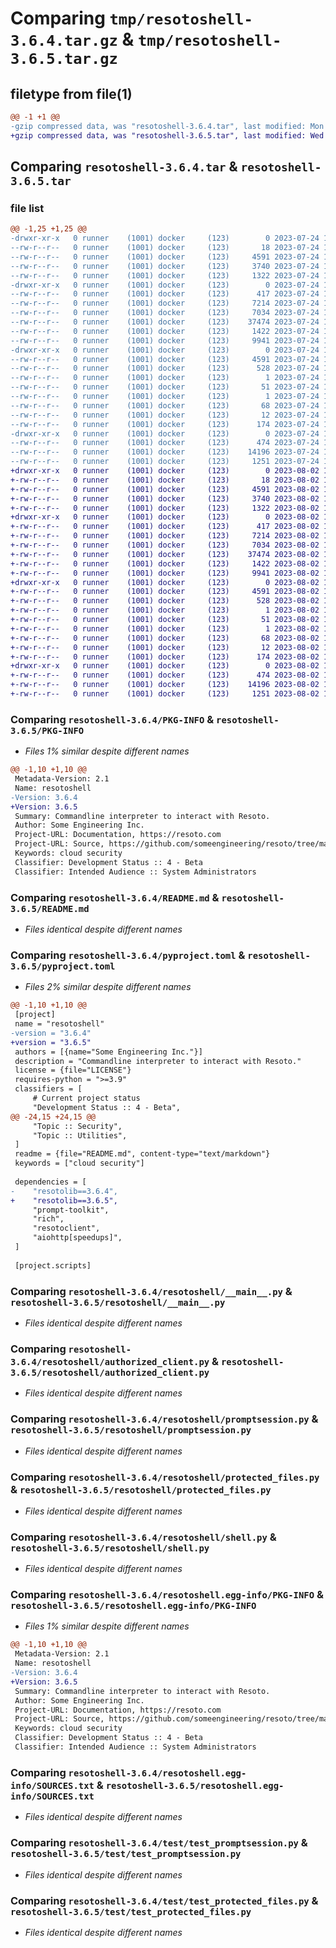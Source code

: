 # Comparing `tmp/resotoshell-3.6.4.tar.gz` & `tmp/resotoshell-3.6.5.tar.gz`

## filetype from file(1)

```diff
@@ -1 +1 @@
-gzip compressed data, was "resotoshell-3.6.4.tar", last modified: Mon Jul 24 18:29:40 2023, max compression
+gzip compressed data, was "resotoshell-3.6.5.tar", last modified: Wed Aug  2 19:22:23 2023, max compression
```

## Comparing `resotoshell-3.6.4.tar` & `resotoshell-3.6.5.tar`

### file list

```diff
@@ -1,25 +1,25 @@
-drwxr-xr-x   0 runner    (1001) docker     (123)        0 2023-07-24 18:29:40.922045 resotoshell-3.6.4/
--rw-r--r--   0 runner    (1001) docker     (123)       18 2023-07-24 18:24:30.000000 resotoshell-3.6.4/MANIFEST.in
--rw-r--r--   0 runner    (1001) docker     (123)     4591 2023-07-24 18:29:40.922045 resotoshell-3.6.4/PKG-INFO
--rw-r--r--   0 runner    (1001) docker     (123)     3740 2023-07-24 18:24:30.000000 resotoshell-3.6.4/README.md
--rw-r--r--   0 runner    (1001) docker     (123)     1322 2023-07-24 18:24:30.000000 resotoshell-3.6.4/pyproject.toml
-drwxr-xr-x   0 runner    (1001) docker     (123)        0 2023-07-24 18:29:40.918045 resotoshell-3.6.4/resotoshell/
--rw-r--r--   0 runner    (1001) docker     (123)      417 2023-07-24 18:24:30.000000 resotoshell-3.6.4/resotoshell/__init__.py
--rw-r--r--   0 runner    (1001) docker     (123)     7214 2023-07-24 18:24:30.000000 resotoshell-3.6.4/resotoshell/__main__.py
--rw-r--r--   0 runner    (1001) docker     (123)     7034 2023-07-24 18:24:30.000000 resotoshell-3.6.4/resotoshell/authorized_client.py
--rw-r--r--   0 runner    (1001) docker     (123)    37474 2023-07-24 18:24:30.000000 resotoshell-3.6.4/resotoshell/promptsession.py
--rw-r--r--   0 runner    (1001) docker     (123)     1422 2023-07-24 18:24:30.000000 resotoshell-3.6.4/resotoshell/protected_files.py
--rw-r--r--   0 runner    (1001) docker     (123)     9941 2023-07-24 18:24:30.000000 resotoshell-3.6.4/resotoshell/shell.py
-drwxr-xr-x   0 runner    (1001) docker     (123)        0 2023-07-24 18:29:40.922045 resotoshell-3.6.4/resotoshell.egg-info/
--rw-r--r--   0 runner    (1001) docker     (123)     4591 2023-07-24 18:29:40.000000 resotoshell-3.6.4/resotoshell.egg-info/PKG-INFO
--rw-r--r--   0 runner    (1001) docker     (123)      528 2023-07-24 18:29:40.000000 resotoshell-3.6.4/resotoshell.egg-info/SOURCES.txt
--rw-r--r--   0 runner    (1001) docker     (123)        1 2023-07-24 18:29:40.000000 resotoshell-3.6.4/resotoshell.egg-info/dependency_links.txt
--rw-r--r--   0 runner    (1001) docker     (123)       51 2023-07-24 18:29:40.000000 resotoshell-3.6.4/resotoshell.egg-info/entry_points.txt
--rw-r--r--   0 runner    (1001) docker     (123)        1 2023-07-24 18:26:00.000000 resotoshell-3.6.4/resotoshell.egg-info/not-zip-safe
--rw-r--r--   0 runner    (1001) docker     (123)       68 2023-07-24 18:29:40.000000 resotoshell-3.6.4/resotoshell.egg-info/requires.txt
--rw-r--r--   0 runner    (1001) docker     (123)       12 2023-07-24 18:29:40.000000 resotoshell-3.6.4/resotoshell.egg-info/top_level.txt
--rw-r--r--   0 runner    (1001) docker     (123)      174 2023-07-24 18:29:40.922045 resotoshell-3.6.4/setup.cfg
-drwxr-xr-x   0 runner    (1001) docker     (123)        0 2023-07-24 18:29:40.922045 resotoshell-3.6.4/test/
--rw-r--r--   0 runner    (1001) docker     (123)      474 2023-07-24 18:24:30.000000 resotoshell-3.6.4/test/test_auth.py
--rw-r--r--   0 runner    (1001) docker     (123)    14196 2023-07-24 18:24:30.000000 resotoshell-3.6.4/test/test_promptsession.py
--rw-r--r--   0 runner    (1001) docker     (123)     1251 2023-07-24 18:24:30.000000 resotoshell-3.6.4/test/test_protected_files.py
+drwxr-xr-x   0 runner    (1001) docker     (123)        0 2023-08-02 19:22:23.119378 resotoshell-3.6.5/
+-rw-r--r--   0 runner    (1001) docker     (123)       18 2023-08-02 19:17:16.000000 resotoshell-3.6.5/MANIFEST.in
+-rw-r--r--   0 runner    (1001) docker     (123)     4591 2023-08-02 19:22:23.119378 resotoshell-3.6.5/PKG-INFO
+-rw-r--r--   0 runner    (1001) docker     (123)     3740 2023-08-02 19:17:16.000000 resotoshell-3.6.5/README.md
+-rw-r--r--   0 runner    (1001) docker     (123)     1322 2023-08-02 19:17:16.000000 resotoshell-3.6.5/pyproject.toml
+drwxr-xr-x   0 runner    (1001) docker     (123)        0 2023-08-02 19:22:23.119378 resotoshell-3.6.5/resotoshell/
+-rw-r--r--   0 runner    (1001) docker     (123)      417 2023-08-02 19:17:16.000000 resotoshell-3.6.5/resotoshell/__init__.py
+-rw-r--r--   0 runner    (1001) docker     (123)     7214 2023-08-02 19:17:16.000000 resotoshell-3.6.5/resotoshell/__main__.py
+-rw-r--r--   0 runner    (1001) docker     (123)     7034 2023-08-02 19:17:16.000000 resotoshell-3.6.5/resotoshell/authorized_client.py
+-rw-r--r--   0 runner    (1001) docker     (123)    37474 2023-08-02 19:17:16.000000 resotoshell-3.6.5/resotoshell/promptsession.py
+-rw-r--r--   0 runner    (1001) docker     (123)     1422 2023-08-02 19:17:16.000000 resotoshell-3.6.5/resotoshell/protected_files.py
+-rw-r--r--   0 runner    (1001) docker     (123)     9941 2023-08-02 19:17:16.000000 resotoshell-3.6.5/resotoshell/shell.py
+drwxr-xr-x   0 runner    (1001) docker     (123)        0 2023-08-02 19:22:23.119378 resotoshell-3.6.5/resotoshell.egg-info/
+-rw-r--r--   0 runner    (1001) docker     (123)     4591 2023-08-02 19:22:23.000000 resotoshell-3.6.5/resotoshell.egg-info/PKG-INFO
+-rw-r--r--   0 runner    (1001) docker     (123)      528 2023-08-02 19:22:23.000000 resotoshell-3.6.5/resotoshell.egg-info/SOURCES.txt
+-rw-r--r--   0 runner    (1001) docker     (123)        1 2023-08-02 19:22:23.000000 resotoshell-3.6.5/resotoshell.egg-info/dependency_links.txt
+-rw-r--r--   0 runner    (1001) docker     (123)       51 2023-08-02 19:22:23.000000 resotoshell-3.6.5/resotoshell.egg-info/entry_points.txt
+-rw-r--r--   0 runner    (1001) docker     (123)        1 2023-08-02 19:18:45.000000 resotoshell-3.6.5/resotoshell.egg-info/not-zip-safe
+-rw-r--r--   0 runner    (1001) docker     (123)       68 2023-08-02 19:22:23.000000 resotoshell-3.6.5/resotoshell.egg-info/requires.txt
+-rw-r--r--   0 runner    (1001) docker     (123)       12 2023-08-02 19:22:23.000000 resotoshell-3.6.5/resotoshell.egg-info/top_level.txt
+-rw-r--r--   0 runner    (1001) docker     (123)      174 2023-08-02 19:22:23.123379 resotoshell-3.6.5/setup.cfg
+drwxr-xr-x   0 runner    (1001) docker     (123)        0 2023-08-02 19:22:23.119378 resotoshell-3.6.5/test/
+-rw-r--r--   0 runner    (1001) docker     (123)      474 2023-08-02 19:17:16.000000 resotoshell-3.6.5/test/test_auth.py
+-rw-r--r--   0 runner    (1001) docker     (123)    14196 2023-08-02 19:17:16.000000 resotoshell-3.6.5/test/test_promptsession.py
+-rw-r--r--   0 runner    (1001) docker     (123)     1251 2023-08-02 19:17:16.000000 resotoshell-3.6.5/test/test_protected_files.py
```

### Comparing `resotoshell-3.6.4/PKG-INFO` & `resotoshell-3.6.5/PKG-INFO`

 * *Files 1% similar despite different names*

```diff
@@ -1,10 +1,10 @@
 Metadata-Version: 2.1
 Name: resotoshell
-Version: 3.6.4
+Version: 3.6.5
 Summary: Commandline interpreter to interact with Resoto.
 Author: Some Engineering Inc.
 Project-URL: Documentation, https://resoto.com
 Project-URL: Source, https://github.com/someengineering/resoto/tree/main/resotoshell
 Keywords: cloud security
 Classifier: Development Status :: 4 - Beta
 Classifier: Intended Audience :: System Administrators
```

### Comparing `resotoshell-3.6.4/README.md` & `resotoshell-3.6.5/README.md`

 * *Files identical despite different names*

### Comparing `resotoshell-3.6.4/pyproject.toml` & `resotoshell-3.6.5/pyproject.toml`

 * *Files 2% similar despite different names*

```diff
@@ -1,10 +1,10 @@
 [project]
 name = "resotoshell"
-version = "3.6.4"
+version = "3.6.5"
 authors = [{name="Some Engineering Inc."}]
 description = "Commandline interpreter to interact with Resoto."
 license = {file="LICENSE"}
 requires-python = ">=3.9"
 classifiers = [
     # Current project status
     "Development Status :: 4 - Beta",
@@ -24,15 +24,15 @@
     "Topic :: Security",
     "Topic :: Utilities",
 ]
 readme = {file="README.md", content-type="text/markdown"}
 keywords = ["cloud security"]
 
 dependencies = [
-    "resotolib==3.6.4",
+    "resotolib==3.6.5",
     "prompt-toolkit",
     "rich",
     "resotoclient",
     "aiohttp[speedups]",
 ]
 
 [project.scripts]
```

### Comparing `resotoshell-3.6.4/resotoshell/__main__.py` & `resotoshell-3.6.5/resotoshell/__main__.py`

 * *Files identical despite different names*

### Comparing `resotoshell-3.6.4/resotoshell/authorized_client.py` & `resotoshell-3.6.5/resotoshell/authorized_client.py`

 * *Files identical despite different names*

### Comparing `resotoshell-3.6.4/resotoshell/promptsession.py` & `resotoshell-3.6.5/resotoshell/promptsession.py`

 * *Files identical despite different names*

### Comparing `resotoshell-3.6.4/resotoshell/protected_files.py` & `resotoshell-3.6.5/resotoshell/protected_files.py`

 * *Files identical despite different names*

### Comparing `resotoshell-3.6.4/resotoshell/shell.py` & `resotoshell-3.6.5/resotoshell/shell.py`

 * *Files identical despite different names*

### Comparing `resotoshell-3.6.4/resotoshell.egg-info/PKG-INFO` & `resotoshell-3.6.5/resotoshell.egg-info/PKG-INFO`

 * *Files 1% similar despite different names*

```diff
@@ -1,10 +1,10 @@
 Metadata-Version: 2.1
 Name: resotoshell
-Version: 3.6.4
+Version: 3.6.5
 Summary: Commandline interpreter to interact with Resoto.
 Author: Some Engineering Inc.
 Project-URL: Documentation, https://resoto.com
 Project-URL: Source, https://github.com/someengineering/resoto/tree/main/resotoshell
 Keywords: cloud security
 Classifier: Development Status :: 4 - Beta
 Classifier: Intended Audience :: System Administrators
```

### Comparing `resotoshell-3.6.4/resotoshell.egg-info/SOURCES.txt` & `resotoshell-3.6.5/resotoshell.egg-info/SOURCES.txt`

 * *Files identical despite different names*

### Comparing `resotoshell-3.6.4/test/test_promptsession.py` & `resotoshell-3.6.5/test/test_promptsession.py`

 * *Files identical despite different names*

### Comparing `resotoshell-3.6.4/test/test_protected_files.py` & `resotoshell-3.6.5/test/test_protected_files.py`

 * *Files identical despite different names*

